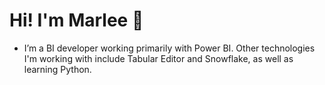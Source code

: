 # Hi! I'm Marlee 👋

- I’m a BI developer working primarily with Power BI. Other technologies I'm working with include Tabular Editor and Snowflake, as well as learning Python.  


<!---
mmaclean13/mmaclean13 is a ✨ special ✨ repository because its `README.md` (this file) appears on your GitHub profile.
You can click the Preview link to take a look at your changes.
--->
